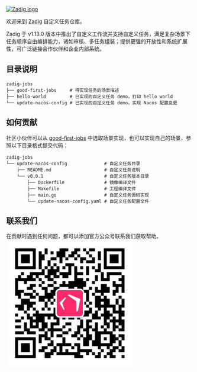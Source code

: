 <p><a href="https://docs.koderover.com" target="_blank" rel="noopener noreferrer"><img height="50" src="https://docs.koderover.com/zadig/img/zadig.png" alt="Zadig logo"></a></p>


欢迎来到 [Zadig](https://github.com/koderover/zadig) 自定义任务仓库。

Zadig 于 v1.13.0 版本中推出了自定义工作流并支持自定义任务，满足复杂场景下任务顺序自由编排能力，诸如审核、多任务组装；提供更强的开放性和系统扩展性，可广泛链接合作伙伴和企业内部系统。

## 目录说明

```
zadig-jobs
├── good-first-jobs     # 待实现任务的场景描述
├── hello-world         # 已实现的自定义任务 demo，打印 hello world
└── update-nacos-config # 已实现的自定义任务 demo，实现 Nacos 配置变更
```

## 如何贡献

社区小伙伴可以从 [good-first-jobs](https://github.com/koderover/zadig-jobs/tree/main/good-first-jobs) 中选取场景实现，也可以实现自己的场景，参照以下目录格式提交代码：

```
zadig-jobs
└── update-nacos-config              # 自定义任务目录
    ├── README.md                    # 自定义任务说明
    └── v0.0.1                       # 自定义任务版本目录
        ├── Dockerfile               # 镜像编译文件
        ├── Makefile                 # 工程编译文件
        ├── main.go                  # 自定义任务源码实现
        └── update-nacos-config.yaml # 自定义任务配置文件
```

## 联系我们

在贡献时遇到任何问题，都可以添加官方公众号联系我们获取帮助。
![KodeRover 官方公众号](./wechat-platform.jpg)
